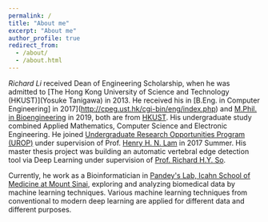 ```yaml
---
permalink: /
title: "About me"
excerpt: "About me"
author_profile: true
redirect_from: 
  - /about/
  - /about.html
---
```


*Richard Li* received Dean of Engineering Scholarship, when he was admitted to [The Hong Kong University of Science and Technology (HKUST)](Yosuke Tanigawa) in 2013.
He received his in [B.Eng. in Computer Engineering] in 2017](http://cpeg.ust.hk/cgi-bin/eng/index.php) and [M.Phil. in Bioengineering](https://bien.ust.hk/) in 2019, both are from [HKUST](https://www.ust.hk/).
His undergraduate study combined Applied Mathematics, Computer Science and Electronic Engineering. He joined [Undergraduate Research Opportunities Program (UROP)](https://urop.ust.hk/) under supervision of Prof. [Henry H. N. Lam](http://kehlam.people.ust.hk/index.html) in 2017 Summer. His master thesis project was building an automatic vertebral edge detection tool via Deep Learning under supervision of [Prof. Richard H.Y. So](https://www.ielm.ust.hk/dfaculty/so/).

Currently, he work as a Bioinformatician in [Pandey's Lab, Icahn School of Medicine at Mount Sinai](https://labs.icahn.mssm.edu/pandeylab/),
exploring and analyzing biomedical data by machine learning techniques.
Various machine learning techniques from conventional to modern deep learning are applied for different data and different purposes.
